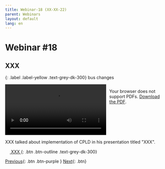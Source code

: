 ```yaml
---
title: Webinar-18 (XX-XX-22)
parent: Webinars
layout: default
lang: en
---
```


# Webinar #18
## XXX

{: .label .label-yellow .text-grey-dk-300}
bus changes

<div style="display: flex; gap: 10px; align-items: flex-start;">
  <!-- Video Section -->
  <div style="flex: 2; max-width: 66%;">
    <video controls width="100%" height="auto">
      <source src="https://birds-project.com/open-source/video/birds_bus_opensource_webinar_18.mp4" type="video/mp4">
      Your browser does not support the video tag.
    </video>
  </div>

  <!-- Chat Section -->
  <div style="flex: 1; max-width: 33%;">
    <object 
      data="XXX" 
      width="100%" 
      height="275px">
      <p>Your browser does not support PDFs. <a href="XXX">Download the PDF</a>.</p>
    </object>
  </div>
</div>

XXX  talked about implementation of CPLD in his presentation titled "XXX".

[<img src="https://raw.githubusercontent.com/FortAwesome/Font-Awesome/6.x/svgs/regular/circle-down.svg" width="15" height="15"> XXX ](XXX){: .btn .btn-outline .text-grey-dk-300}


[Previous]({{site.url}}/resources/webinars/webinar-17/){: .btn .btn-purple }
[Next]({{site.url}}/resources/webinars/webinar-19/){: .btn}


